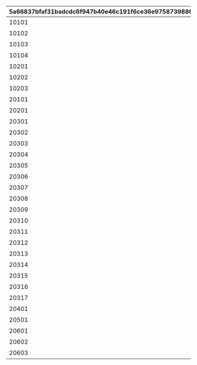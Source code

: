 |5a66837bfaf31badcdc6f947b40e46c191f6ce36e9758739886d43bfd2612424|adc8bffa41c15ef554382f83b28f91682e80e07555b0293f1037c0b87bf7ac43|7beb7e3cdce5cde33dd66516852b446ca070c0db43905f77d7f4a4b810140e9b|b8e2fd9c0dcad7e67340933e4f2327c3dc3aa5a4cf6d6e4e624476e30316c2de|31e506c92f593f574c2837db66c63482f4b62a7cd717327d1bc1d9faee69c324|4d57c8d50d5e5015cf34ce760eaf6fc9e1c5f85eab166b3cce5b6a1e8511f299|740c33c5c4f2d5e76c2720357e1dc43e1dfe6f9a584dbbe001622b86ec9af4e1|
| --- | --- | --- | --- | --- | --- | --- |
|10101|1|2023/12/31 23:59:59|101|2020-08-04 12:00:00|アニメ プリンセスコネクト！Re:Dive 1 封入特典|0|
|10102|1|2023/12/31 23:59:59|101|2020-09-03 19:00:00|アニメ プリンセスコネクト！Re:Dive 2 封入特典|0|
|10103|1|2023/12/31 23:59:59|101|2020-10-01 17:00:00|アニメ プリンセスコネクト！Re:Dive 3 封入特典|0|
|10104|1|2023/12/31 23:59:59|101|2020-11-05 12:00:00|アニメ プリンセスコネクト！Re:Dive 4 封入特典|0|
|10201|1|2026/12/31 23:59:59|102|2022-03-21 00:00:00|アニメ プリコネ！Re:Dive Season2 1巻 購入特典|0|
|10202|1|2026/12/31 23:59:59|102|2022-04-18 00:00:00|アニメ プリコネ！Re:Dive Season2 2巻 購入特典|0|
|10203|1|2026/12/31 23:59:59|102|2022-05-16 00:00:00|アニメ プリコネ！Re:Dive Season2 3巻 購入特典|0|
|20101|1|2022/05/19 23:59:59|201|2021-05-19 00:00:00|週刊ファミ通6月3日号（5月20日発売） 封入特典|0|
|20201|1|2030/07/30 23:59:59|202|2021-07-30 00:00:00|公式アートワークス Vol.3 発売記念アイテム|0|
|20301|3|2024/01/31 23:59:59|203|2023-01-15 15:00:00|プリコネフェス2023　リアルガチャ|1|
|20302|3|2024/01/31 23:59:59|203|2023-01-15 15:00:00|プリコネフェス2023　リアルガチャ|1|
|20303|3|2024/01/31 23:59:59|203|2023-01-15 15:00:00|プリコネフェス2023　リアルガチャ|1|
|20304|3|2024/01/31 23:59:59|203|2023-01-15 15:00:00|プリコネフェス2023　リアルガチャ|1|
|20305|3|2024/01/31 23:59:59|203|2023-01-15 15:00:00|プリコネフェス2023　リアルガチャ|1|
|20306|3|2024/01/31 23:59:59|203|2023-01-15 15:00:00|プリコネフェス2023　リアルガチャ|1|
|20307|3|2024/01/31 23:59:59|203|2023-01-15 15:00:00|プリコネフェス2023　リアルガチャ|1|
|20308|3|2024/01/31 23:59:59|203|2023-01-15 15:00:00|プリコネフェス2023　リアルガチャ|1|
|20309|3|2024/01/31 23:59:59|203|2023-01-15 15:00:00|プリコネフェス2023　リアルガチャ|1|
|20310|3|2024/01/31 23:59:59|203|2023-01-15 15:00:00|プリコネフェス2023　リアルガチャ|1|
|20311|3|2024/01/31 23:59:59|203|2023-01-15 15:00:00|プリコネフェス2023　リアルガチャ|1|
|20312|3|2024/01/31 23:59:59|203|2023-01-15 15:00:00|プリコネフェス2023　リアルガチャ|1|
|20313|3|2024/01/31 23:59:59|203|2023-01-15 15:00:00|プリコネフェス2023　リアルガチャ|1|
|20314|3|2024/01/31 23:59:59|203|2023-01-15 15:00:00|プリコネフェス2023　リアルガチャ|1|
|20315|3|2024/01/31 23:59:59|203|2023-01-15 15:00:00|プリコネフェス2023　リアルガチャ|1|
|20316|3|2024/01/31 23:59:59|203|2023-01-15 15:00:00|プリコネフェス2023　リアルガチャ|1|
|20317|3|2024/01/31 23:59:59|203|2023-01-15 15:00:00|プリコネフェス2023　リアルガチャ|1|
|20401|1|2025/02/13 23:59:59|204|2024-02-14 00:00:00|キャラクターソングアルバムVol.5 購入特典|0|
|20501|1|2025/02/13 23:59:59|205|2024-02-14 00:00:00|サウンドトラックVol.6 購入特典|0|
|20601|0|2030/12/31 23:59:59|206|2024-11-29 12:00:00|佐賀市ふるさと納税返礼品|0|
|20602|0|2030/12/31 23:59:59|206|2024-11-29 12:00:00|佐賀市ふるさと納税返礼品|0|
|20603|0|2030/12/31 23:59:59|206|2024-11-29 12:00:00|佐賀市ふるさと納税返礼品|0|
